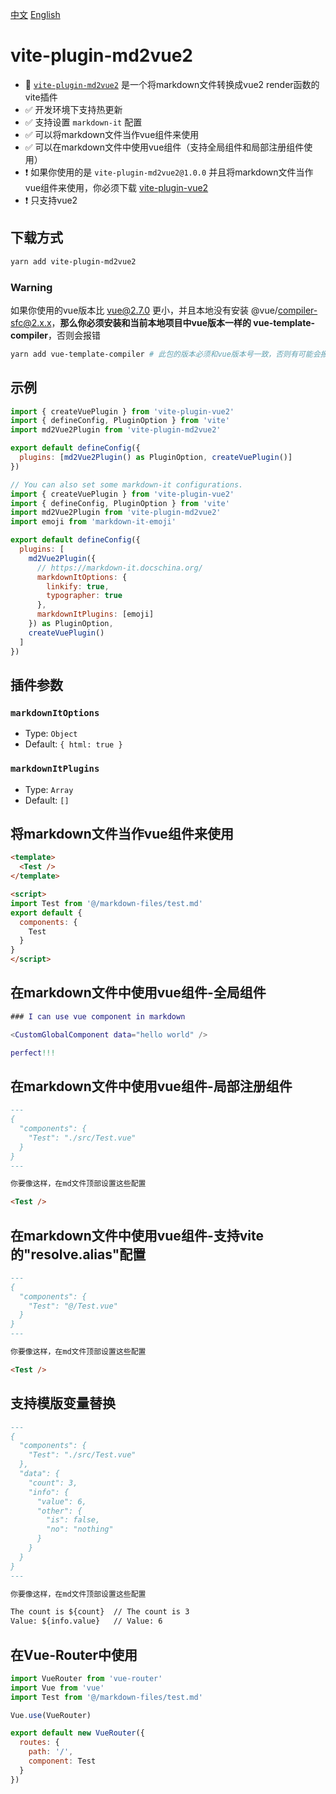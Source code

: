 [中文](./readme_cn.md)
[English](./readme.md)

# vite-plugin-md2vue2

- 🌟 [`vite-plugin-md2vue2`](https://www.npmjs.com/package/vite-plugin-md2vue2) 是一个将markdown文件转换成vue2 render函数的vite插件
- ✅ 开发环境下支持热更新
- ✅ 支持设置 `markdown-it` 配置
- ✅ 可以将markdown文件当作vue组件来使用
- ✅ 可以在markdown文件中使用vue组件（支持全局组件和局部注册组件使用）
- ❗ 如果你使用的是 `vite-plugin-md2vue2@1.0.0` 并且将markdown文件当作vue组件来使用，你必须下载 [vite-plugin-vue2](https://github.com/underfin/vite-plugin-vue2) 
- ❗ 只支持vue2

## 下载方式

```bash
yarn add vite-plugin-md2vue2
```

### Warning

如果你使用的vue版本比 vue@2.7.0 更小，并且本地没有安装 @vue/compiler-sfc@2.x.x，**那么你必须安装和当前本地项目中vue版本一样的 vue-template-compiler**，否则会报错

```bash
yarn add vue-template-compiler # 此包的版本必须和vue版本号一致，否则有可能会报错
```

## 示例
```js
import { createVuePlugin } from 'vite-plugin-vue2'
import { defineConfig, PluginOption } from 'vite'
import md2Vue2Plugin from 'vite-plugin-md2vue2'

export default defineConfig({
  plugins: [md2Vue2Plugin() as PluginOption, createVuePlugin()]
})
```

```js
// You can also set some markdown-it configurations.
import { createVuePlugin } from 'vite-plugin-vue2'
import { defineConfig, PluginOption } from 'vite'
import md2Vue2Plugin from 'vite-plugin-md2vue2'
import emoji from 'markdown-it-emoji'

export default defineConfig({
  plugins: [
    md2Vue2Plugin({
      // https://markdown-it.docschina.org/
      markdownItOptions: {
        linkify: true,
        typographer: true
      },
      markdownItPlugins: [emoji]
    }) as PluginOption,
    createVuePlugin()
  ]
})
```

## 插件参数
### `markdownItOptions`
  - Type: `Object`
  - Default: `{ html: true }`
### `markdownItPlugins`
  - Type: `Array`
  - Default: `[]`


## 将markdown文件当作vue组件来使用

```html
<template>
  <Test />
</template>

<script>
import Test from '@/markdown-files/test.md'
export default {
  components: {
    Test
  }
}
</script>
```

## 在markdown文件中使用vue组件-全局组件

```m
### I can use vue component in markdown

<CustomGlobalComponent data="hello world" />

perfect!!!
```

## 在markdown文件中使用vue组件-局部注册组件

```md
---
{
  "components": {
    "Test": "./src/Test.vue"
  }
}
---

你要像这样，在md文件顶部设置这些配置

<Test />
```

## 在markdown文件中使用vue组件-支持vite的"resolve.alias"配置

```md
---
{
  "components": {
    "Test": "@/Test.vue"
  }
}
---

你要像这样，在md文件顶部设置这些配置

<Test />
```

## 支持模版变量替换

```md
---
{
  "components": {
    "Test": "./src/Test.vue"
  },
  "data": {
    "count": 3,
    "info": {
      "value": 6,
      "other": {
        "is": false,
        "no": "nothing"
      }
    }
  }
}
---

你要像这样，在md文件顶部设置这些配置

The count is ${count}  // The count is 3
Value: ${info.value}   // Value: 6
```

## 在Vue-Router中使用

```js
import VueRouter from 'vue-router'
import Vue from 'vue'
import Test from '@/markdown-files/test.md'

Vue.use(VueRouter)

export default new VueRouter({
  routes: {
    path: '/',
    component: Test
  }
})
```
